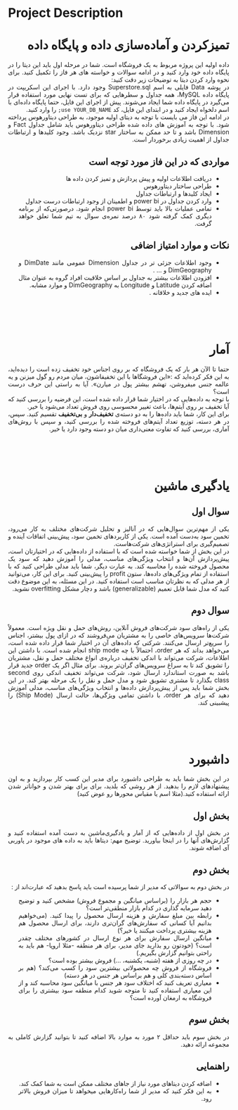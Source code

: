 # Project Description

<h1 dir=rtl style="text-align:justify">
تمیز‌کردن و آماده‌سازی داده و پایگاه داده
  </h1>
  <p dir=rtl style="text-align:justify">
  داده اولیه این پروژه مربوط به یک فروشگاه است. شما در مرحله اول باید این دیتا را در پایگاه داده خود وارد کنید و در ادامه سوالات و خواسته های هر فاز را تکمیل کنید. برای نحوه وارد کردن دیتا به توضیحات زیر دقت کنید:
  <br>
در پوشه Data فایلی به اسم Superstore.sql وجود دارد. با اجرای این اسکریپت در پایگاه داده MySQL، همه جداول و سطرهایی که برای تست‌ نهایی مورد استفاده قرار می‌گیرد در پایگاه داده شما ایجاد می‌شوند. پیش از اجرای این فایل، حتما پایگاه داده‌ای با اسم دلخواه ایجاد کنید و در ابتدای این فایل، کد <code>use YOUR_DB_NAME;</code> را وارد کنید.
  <br>
  در ادامه این فاز می بایست با توجه به دیتای اولیه موجود، به طراحی دیتاورهوس پرداخته شود. با توجه به آموزش های داده شده طراحی دیتاورهوس باید شامل جداول Fact و Dimension باشد و تا حد ممکن به ساختار star نزدیک باشد. وجود کلیدها و ارتباطات جداول از اهمیت زیادی برخوردار است.
  <br>
  <h2 dir=rtl style="text-align:justify">
مواردی که در این فاز مورد توجه است
  </h2>
    <ul dir=rtl style="text-align:justify">
      <li>
دریافت اطلاعات اولیه و پیش پردازش و تمیز کردن داده ها
      </li>
      <li>
طراحی ساختار دیتاورهوس
      </li>
      <li>
ایجاد کلیدها و ارتباطات جداول
      </li>
      <li>
وارد کردن جداول در power bi و اطمینان از وجود ارتباطات درست جداول
      </li>
      <li>
تمامی عملیات بالا باید توسط power bi انجام شود. درصورتی‌که از برنامه دیگری کمک گرفته شود ۸۰ درصد نمره‌ی سوال به تیم شما تعلق خواهد گرفت.
      </li>
    </ul>
    <h2 dir=rtl style="text-align:justify">
نکات و موارد امتیاز اضافی
    </h2>
      <ul dir=rtl style="text-align:justify">
        <li>
وجود اطلاعات جزئی تر در جداول Dimension عمومی مانند DimDate و DimGeography و … .
        </li>
        <li>
افزودن اطلاعات بیشتر به جداول بر اساس خلاقیت افراد گروه به عنوان مثال اضافه کردن Latitude و Longitude به DimGeography و موارد مشابه.
        </li>
        <li>
ایده های جدید و خلاقانه .
        </li>
      </ul>
<br><br><br>
<h1 dir=rtl style="text-align:justify">
آمار
</h1>
  <p dir=rtl style="text-align:justify">
حتما تا الآن هر بار که یک فروشگاه که بر روی اجناس خود تخفیف زده‌ است را دیده‌اید، به این فکر کرده‌اید که :«این فروشگاها با این تخفیفاشون، میان مردم رو گول میزنن و یه عالمه جنس میفروشن، تهشم بیشتر پول در میارن». آیا به راستی این حرف درست است؟
    <br>
با توجه به داده‌هایی که در اختیار شما قرار داده‌ شده است، این فرضیه را بررسی کنید که آیا تخفیف بر روی آیتم‌ها، باعث تغییر محسوسی روی فروش تعداد می‌شود یا خیر.
    <br>
برای این کار، شما باید داده‌ها را به دو دسته‌ی <b>تخفیف‌دار</b> و <b>بی‌تخفیف</b> تقسیم کنید. سپس، در هر دسته، توزیع تعداد آیتم‌های فروخته شده را بررسی کنید، و سپس با روش‌های آماری، بررسی کنید که تفاوت معنی‌داری میان دو دسته وجود دارد یا خیر.
    <br>
  </p><br><br><br>
        
<h1 dir=rtl style="text-align:justify">
یادگیری ماشین
</h1>
  <h2 dir=rtl style="text-align:justify">
سوال اول  
  </h2>
     <p dir=rtl style="text-align:justify">
یکی از مهم‌ترین سوال‌هایی که در آنالیز و تحلیل شرکت‌های مختلف به کار می‌رود، تخمین سود به‌دست آمده است. یکی از کاربرد‌های تخمین سود، پیش‌بینی اتفاقات آینده و تصمیم‌گیری برای استراتژی‌های شرکت‌هاست.
     <br>
در این بخش از شما خواسته شده است که با استفاده از داده‌هایی که در اختیارتان است، پیش‌پردازش آن‌ها و انتخاب ویژگی‌های مناسب، مدلی را آموزش دهید که سود یک محصول فروخته شده را محاسبه کند. به عبارت دیگر، شما باید مدلی طراحی کنید که با استفاده از تمام ویژگی‌های داده‌ها، ستون profit را پیش‌بینی کنید. برای این کار، می‌توانید از هر مدلی که به نظرتان مناسب است استفاده کنید. در این مسئله، به این موضوع دقت کنید که مدل شما قابل تعمیم‌ (generalizable) باشد و دچار مشکل overfitting نشوید.
     <br></p>
  <h2 dir=rtl style="text-align:justify">
سوال دوم  
  </h2>
     <p dir=rtl style="text-align:justify">
یکی از راه‌های سود شرکت‌های فروش آنلاین، روش‌های حمل و نقل ویژه است. معمولاً شرکت‌ها سرویس‌های خاصی را به مشتریان می‌فروشند که در ازای پول بیشتر، اجناس را سریع‌تر ارسال می‌کنند. شرکتی که داده‌های آن در اختیار شما قرار داده شده است، می‌خواهد بداند که هر order، احتمالاً با چه ship mode انجام شده است. با داشتن این اطلاعات، شرکت می‌تواند با اندکی تخفیف درباره‌ی انواع مختلف حمل و نقل، مشتریان را تشویق کند تا به سراغ سرویس‌های گران‌تر بروند. برای مثال اگر یک order جدید قرار باشد به صورت استاندارد ارسال شود، شرکت می‌تواند تخفیف اندکی روی second class بگذارد تا مشتری تشویق شود و مدل حمل و نقل را یک مرحله بهتر کند. در این بخش شما باید پس از پیش‌پردازش داده‌ها و انتخاب ویژگی‌های مناسب، مدلی آموزش دهید که برای هر order، با داشتن تمامی ویژگی‌ها، حالت ارسال (Ship Mode) را پیشبینی کند.
     </p><br><br><br>
        
<h1 dir=rtl style="text-align:justify">
داشبورد
</h1>
  <p dir=rtl style="text-align:justify">
در این بخش شما باید به طراحی داشبورد برای مدیر این کسب کار بپردازید و به اون پیشنهادهای لازم را بدهید. از هر روشی که بلدید، برای برای بهتر شدن و خواناتر شدن ارائه استفاده کنید.(مثلا اسم یا مقیاس محورها رو عوض کنید)
  </p>
  <h2 dir=rtl style="text-align:justify">
بخش اول
  </h2>
     <p dir=rtl style="text-align:justify">
در بخش اول از داده‌هایی که از آمار و یادگیری‌ماشین به دست آمده استفاده کنید و گزارش‌های آنها را در اینجا بیاورید. توضیح مهم:‌ دیتاها باید به داده های موجود در پاوربی آی اضافه شوند.
     <br></p>
        
  <h2 dir=rtl style="text-align:justify">
بخش دوم
  </h2>
     <p dir=rtl style="text-align:justify">
در بخش دوم به سوالاتی که مدیر از شما پرسیده است باید پاسخ بدهید که عبارت‌اند از :
      <br>
      <ul dir=rtl style="text-align:justify">
        <li>
حجم هر بازار را (براساس میانگین و مجموع فروش) مشخص کنید و توضیح دهید سرمایه گذاری در کدام بازار منطقی‌تر است؟‌
        </li>  
        <li>
رابطه بین مبلغ سفارش و هزینه ارسال محصول را پیدا کنید. (می‌خواهیم بدانیم آیا کسانی که سفارش‌های گران‌تری دارند، برای ارسال محصول هم هزینه بیشتری پرداخت میکنند یا خیر؟)
        </li>  
        <li>
میانگین ارسال سفارش برای هر نوع ارسال در کشورهای مختلف چقدر است؟ (خودتون رو بذارید جای مدیر،‌ برای هر منطقه -مثلا اروپا- هم باید به راحتی بتوانیم گزارش بگیریم.)
        </li>  
        <li>
در چه روزی از هفته (شنبه، یکشنبه، …) فروش بیشتر بوده است؟
        </li>  
        <li>
فروشگاه از فروش چه محصولاتی بیشترین سود را کسب می‌کند؟ (هم بر اساس دسته‌بندی کلی و هم براساس هر جنس در هر دسته)‌
        </li>  
        <li>
معیاری تعریف کنید که اختلاف سود هر جنس با میانگین سود محاسبه کند و از این معیاری استفاده کنید تا متوجه شوید کدام منطقه سود بیشتری را برای فروشگاه به ارمغان آورده است؟‌
        </li>  
      </ul>
     </p>
        
  <h2 dir=rtl style="text-align:justify">
بخش سوم
  </h2>
     <p dir=rtl style="text-align:justify">
در بخش سوم باید حداقل ۲ مورد به موارد بالا اضافه کنید تا بتوانید گزارش کاملی به مجموعه ارائه دهید.
     <br></p>
        
  <h2 dir=rtl style="text-align:justify">
راهنمایی
  </h2>
     <p dir=rtl style="text-align:justify">
       <ul dir=rtl style="text-align:justify">
        <li>
اضافه کردن دیتاهای مورد نیاز از جاهای مختلف ممکن است به شما کمک کند.
        </li>
        <li>
به این فکر کنید که مدیر از شما راه‌کارهایی میخواهد تا میزان فروش بالاتر رود.
        </li>
       </ul>
     <br></p>

      
      
      
